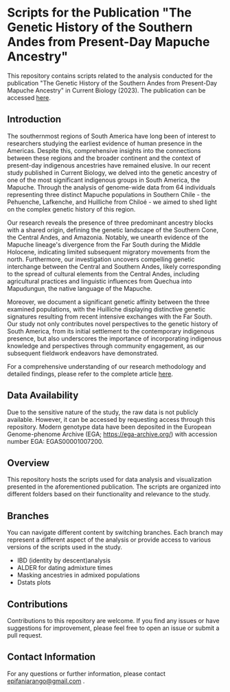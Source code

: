 # Scripts for the Publication "The Genetic History of the Southern Andes from Present-Day Mapuche Ancestry"

This repository contains scripts related to the analysis conducted for the publication "The Genetic History of the Southern Andes from Present-Day Mapuche Ancestry" in Current Biology (2023). The publication can be accessed [here](https://doi.org/10.1016/j.cub.2023.05.013).

## Introduction

The southernmost regions of South America have long been of interest to researchers studying the earliest evidence of human presence in the Americas. Despite this, comprehensive insights into the connections between these regions and the broader continent and the context of present-day indigenous ancestries have remained elusive. In our recent study published in Current Biology, we delved into the genetic ancestry of one of the most significant indigenous groups in South America, the Mapuche. Through the analysis of genome-wide data from 64 individuals representing three distinct Mapuche populations in Southern Chile - the Pehuenche, Lafkenche, and Huilliche from Chiloé - we aimed to shed light on the complex genetic history of this region.

Our research reveals the presence of three predominant ancestry blocks with a shared origin, defining the genetic landscape of the Southern Cone, the Central Andes, and Amazonia. Notably, we unearth evidence of the Mapuche lineage's divergence from the Far South during the Middle Holocene, indicating limited subsequent migratory movements from the north. Furthermore, our investigation uncovers compelling genetic interchange between the Central and Southern Andes, likely corresponding to the spread of cultural elements from the Central Andes, including agricultural practices and linguistic influences from Quechua into Mapudungun, the native language of the Mapuche.

Moreover, we document a significant genetic affinity between the three examined populations, with the Huilliche displaying distinctive genetic signatures resulting from recent intensive exchanges with the Far South. Our study not only contributes novel perspectives to the genetic history of South America, from its initial settlement to the contemporary indigenous presence, but also underscores the importance of incorporating indigenous knowledge and perspectives through community engagement, as our subsequent fieldwork endeavors have demonstrated.

For a comprehensive understanding of our research methodology and detailed findings, please refer to the complete article [here](https://doi.org/10.1016/j.cub.2023.05.013).

## Data Availability

Due to the sensitive nature of the study, the raw data is not publicly available. However, it can be accessed by requesting access through this repository. Modern genotype data have been deposited in the European Genome-phenome Archive (EGA; https://ega-archive.org/) with accession number EGA: EGAS00001007200.

## Overview

This repository hosts the scripts used for data analysis and visualization presented in the aforementioned publication. The scripts are organized into different folders based on their functionality and relevance to the study.


## Branches

You can navigate different content by switching branches. Each branch may represent a different aspect of the analysis or provide access to various versions of the scripts used in the study.

- IBD (identity by descent)analysis
- ALDER for dating admixture times
- Masking ancestries in admixed populations
- Dstats plots

## Contributions

Contributions to this repository are welcome. If you find any issues or have suggestions for improvement, please feel free to open an issue or submit a pull request.

## Contact Information

For any questions or further information, please contact epifaniarango@gmail.com .



